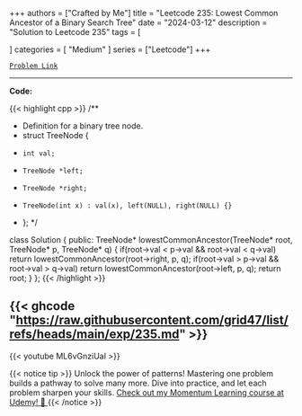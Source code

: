 
+++
authors = ["Crafted by Me"]
title = "Leetcode 235: Lowest Common Ancestor of a Binary Search Tree"
date = "2024-03-12"
description = "Solution to Leetcode 235"
tags = [
    
]
categories = [
    "Medium"
]
series = ["Leetcode"]
+++



[`Problem Link`](https://leetcode.com/problems/lowest-common-ancestor-of-a-binary-search-tree/description/)

---

**Code:**

{{< highlight cpp >}}
/**
 * Definition for a binary tree node.
 * struct TreeNode {
 *     int val;
 *     TreeNode *left;
 *     TreeNode *right;
 *     TreeNode(int x) : val(x), left(NULL), right(NULL) {}
 * };
 */

class Solution {
public:
    TreeNode* lowestCommonAncestor(TreeNode* root, TreeNode* p, TreeNode* q) {
        if(root->val < p->val && root->val < q->val)
            return lowestCommonAncestor(root->right, p, q);
        if(root->val > p->val && root->val > q->val)
            return lowestCommonAncestor(root->left, p, q);
        return root;
    }
};
{{< /highlight >}}

{{< ghcode "https://raw.githubusercontent.com/grid47/list/refs/heads/main/exp/235.md" >}}
---
{{< youtube ML6vGnziUaI >}}

{{< notice tip >}}
Unlock the power of patterns! Mastering one problem builds a pathway to solve many more. Dive into practice, and let each problem sharpen your skills. [Check out my Momentum Learning course at Udemy! 🚀 ](https://www.udemy.com/course/algorithms-and-data-structures-in-cpp/)
{{< /notice >}}

